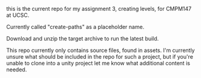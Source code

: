 this is the current repo for my assignment 3, creating levels, for CMPM147 at UCSC.

Currently called "create-paths" as a placeholder name.

Download and unzip the target archive to run the latest build.

This repo currently only contains source files, found in assets. I'm currently unsure what should be included in the repo for such a project, but if you're unable to clone into a unity project let me know what additional content is needed.


